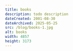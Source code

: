 ```yaml
---
title: books
description: todo description
dateCreated: 2001-08-30
dateArchived: 2025-05-25
src: /blog/books-1.jpg
alt: books
width: 4857
height: 3173
---
```

